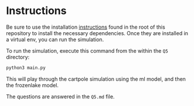 # Instructions

Be sure to use the installation [instructions](../README.md) found in the root of this repository to install the necessary dependencies. Once they are installed in a virtual env, you can run the simulation.

To run the simulation, execute this command from the within the `Q5` directory:

```bash
python3 main.py
```

This will play through the cartpole simulation using the ml model, and then the frozenlake model.

The questions are answered in the `Q5.md` file.
